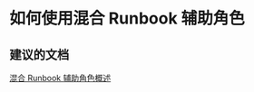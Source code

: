 <properties
    pageTitle="How to work with hybrid runbook workers"
    description="如何使用混合 Runbook 辅助角色"
    service="microsoft.automation"
    resource="automationaccounts"
    authors="kasparks"
    displayOrder="5"
    selfHelpType="resource"
    supportTopicIds=""
    resourceTags=""
    productPesIds=""
    cloudEnvironments="public"
/>


# 如何使用混合 Runbook 辅助角色

## **建议的文档**
[混合 Runbook 辅助角色概述](http://aka.ms/hybridrunbookworkeroverview)



<!--HONumber=Jun16_HO5-->



